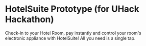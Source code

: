 # HotelSuite Prototype (for UHack Hackathon)

Check-in to your Hotel Room, pay instantly and control your room's electronic appliance with HotelSuite! All you need is a single tap.

